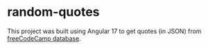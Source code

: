 # random-quotes

This project was built using Angular 17 to get quotes (in JSON) from [freeCodeCamp database](https://gist.githubusercontent.com/camperbot/5a022b72e96c4c9585c32bf6a75f62d9/raw/e3c6895ce42069f0ee7e991229064f167fe8ccdc/quotes.json).
